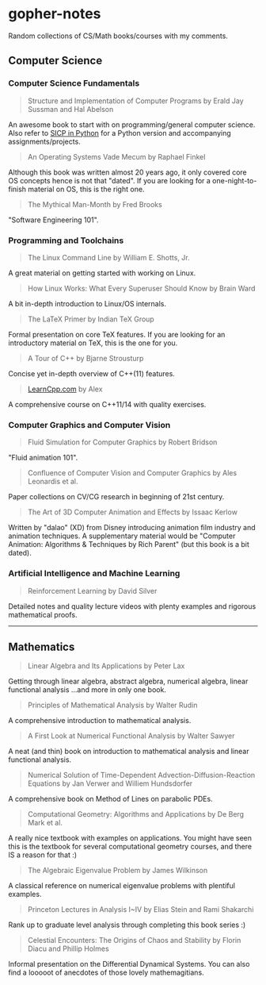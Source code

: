 # gopher-notes



Random collections of CS/Math books/courses with my comments.




## Computer Science

### Computer Science Fundamentals

> Structure and Implementation of Computer Programs by Erald Jay Sussman and Hal Abelson

An awesome book to start with on programming/general computer science. Also refer to [SICP in Python](http://composingprograms.com/) for a Python version and accompanying assignments/projects.

> An Operating Systems Vade Mecum by Raphael Finkel

Although this book was written almost 20 years ago, it only covered core OS concepts hence is not that "dated". If you are looking for a one-night-to-finish material on OS, this is the right one.

> The Mythical Man-Month by Fred Brooks

"Software Engineering 101". 




### Programming and Toolchains

> The Linux Command Line by William E. Shotts, Jr.

A great material on getting started with working on Linux.

> How Linux Works: What Every Superuser Should Know by Brain Ward

A bit in-depth introduction to Linux/OS internals.

> The LaTeX Primer by Indian TeX Group

Formal presentation on core TeX features. If you are looking for an introductory material on TeX, this is the one for you.

> A Tour of C++ by Bjarne Strousturp

Concise yet in-depth overview of C++(11) features.

> [LearnCpp.com](http://learncpp.com) by Alex

A comprehensive course on C++11/14 with quality exercises.



### Computer Graphics and Computer Vision

> Fluid Simulation for Computer Graphics by Robert Bridson

"Fluid animation 101".

> Confluence of Computer Vision and Computer Graphics by Ales Leonardis et al.

Paper collections on CV/CG research in beginning of 21st century. 

> The Art of 3D Computer Animation and Effects by Issaac Kerlow

Written by "dalao" (XD) from Disney introducing animation film industry and animation techniques. A supplementary material would be "Computer Animation: Algorithms & Techniques by Rich Parent" (but this book is a bit dated).



### Artificial Intelligence and Machine Learning

> Reinforcement Learning by David Silver

Detailed notes and quality lecture videos with plenty examples and rigorous mathematical proofs.



---

## Mathematics

> Linear Algebra and Its Applications by Peter Lax

Getting through linear algebra, abstract algebra, numerical algebra, linear functional analysis ...and more in only one book.

> Principles of Mathematical Analysis by Walter Rudin

A comprehensive introduction to mathematical analysis.

> A First Look at Numerical Functional Analysis by Walter Sawyer

A neat (and thin) book on introduction to mathematical analysis and linear functional analysis.

> Numerical Solution of Time-Dependent Advection-Diffusion-Reaction Equations by Jan Verwer and Williem Hundsdorfer

A comprehensive book on Method of Lines on parabolic PDEs.

> Computational Geometry: Algorithms and Applications by De Berg Mark et al.

A really nice textbook with examples on applications. You might have seen this is the textbook for several computational geometry courses, and there IS a reason for that :)

>  The Algebraic Eigenvalue Problem by James Wilkinson

A classical reference on numerical eigenvalue problems with plentiful examples.

> Princeton Lectures in Analysis I~IV by Elias Stein and Rami Shakarchi

Rank up to graduate level analysis through completing this book series :)

> Celestial Encounters: The Origins of Chaos and Stability by Florin Diacu and Phillip Holmes

Informal presentation on the Differential Dynamical Systems. You can also find a looooot of anecdotes of those lovely mathemagitians.